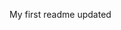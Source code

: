 My first readme updated                                                                                                                      

